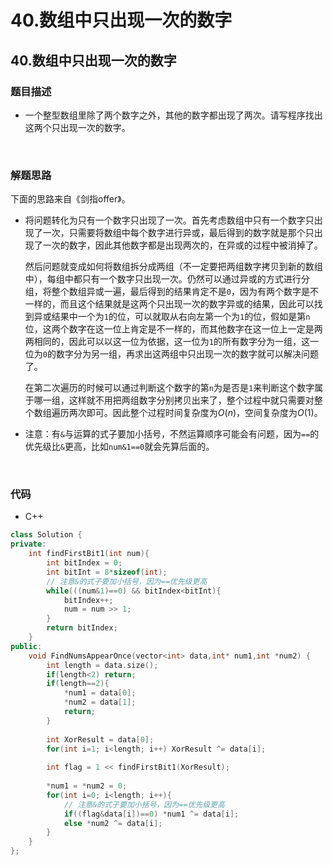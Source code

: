 # 40.数组中只出现一次的数字


## 40.数组中只出现一次的数字

### 题目描述  

- 一个整型数组里除了两个数字之外，其他的数字都出现了两次。请写程序找出这两个只出现一次的数字。

&nbsp;

### 解题思路  

下面的思路来自《剑指offer》。

- 将问题转化为只有一个数字只出现了一次。首先考虑数组中只有一个数字只出现了一次，只需要将数组中每个数字进行异或，最后得到的数字就是那个只出现了一次的数字，因此其他数字都是出现两次的，在异或的过程中被消掉了。

  然后问题就变成如何将数组拆分成两组（不一定要把两组数字拷贝到新的数组中），每组中都只有一个数字只出现一次。仍然可以通过异或的方式进行分组，将整个数组异或一遍，最后得到的结果肯定不是`0`，因为有两个数字是不一样的，而且这个结果就是这两个只出现一次的数字异或的结果，因此可以找到异或结果中一个为`1`的位，可以就取从右向左第一个为`1`的位，假如是第`n`位，这两个数字在这一位上肯定是不一样的，而其他数字在这一位上一定是两两相同的，因此可以以这一位为依据，这一位为`1`的所有数字分为一组，这一位为`0`的数字分为另一组，再求出这两组中只出现一次的数字就可以解决问题了。

  在第二次遍历的时候可以通过判断这个数字的第`n`为是否是`1`来判断这个数字属于哪一组，这样就不用把两组数字分别拷贝出来了，整个过程中就只需要对整个数组遍历两次即可。因此整个过程时间复杂度为$O(n)$，空间复杂度为$O(1)$。   
  
- 注意：有`&`与运算的式子要加小括号，不然运算顺序可能会有问题，因为`==`的优先级比`&`更高，比如`num&1==0`就会先算后面的。


&nbsp;

### 代码 

- C++

```c++
class Solution {
private:
    int findFirstBit1(int num){
        int bitIndex = 0;
        int bitInt = 8*sizeof(int);
        // 注意&的式子要加小括号，因为==优先级更高
        while(((num&1)==0) && bitIndex<bitInt){
            bitIndex++;
            num = num >> 1;
        }
        return bitIndex;
    }
public:
    void FindNumsAppearOnce(vector<int> data,int* num1,int *num2) {
        int length = data.size();
        if(length<2) return;
        if(length==2){
            *num1 = data[0];
            *num2 = data[1];
            return;
        }
        
        int XorResult = data[0];
        for(int i=1; i<length; i++) XorResult ^= data[i];
        
        int flag = 1 << findFirstBit1(XorResult);
        
        *num1 = *num2 = 0;
        for(int i=0; i<length; i++){
            // 注意&的式子要加小括号，因为==优先级更高
            if((flag&data[i])==0) *num1 ^= data[i];
            else *num2 ^= data[i];
        }
    }
};
```




